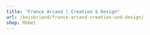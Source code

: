 ```yaml
---
title: "France Arcand | Creation & Design"
url: /boisbriand/france-arcand-creation-und-design/
shop: Möbel
---
```

